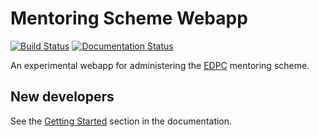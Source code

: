 # Mentoring Scheme Webapp

[![Build Status](https://travis-ci.org/cuedpc/edpcmentoring.svg?branch=master)](https://travis-ci.org/cuedpc/edpcmentoring)
[![Documentation
Status](https://readthedocs.org/projects/edpcmentoring/badge/?version=latest)](http://edpcmentoring.readthedocs.io/en/latest/?badge=latest)

An experimental webapp for administering the [EDPC](http://edpc.eng.cam.ac.uk/)
mentoring scheme.

## New developers

See the [Getting
Started](http://edpcmentoring.readthedocs.io/en/latest/quickstart.html) section
in the documentation.

